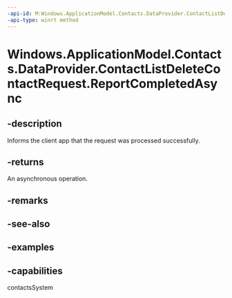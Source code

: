 ```yaml
---
-api-id: M:Windows.ApplicationModel.Contacts.DataProvider.ContactListDeleteContactRequest.ReportCompletedAsync
-api-type: winrt method
---
```


<!-- Method syntax.
public IAsyncAction ContactListDeleteContactRequest.ReportCompletedAsync()
-->

# Windows.ApplicationModel.Contacts.DataProvider.ContactListDeleteContactRequest.ReportCompletedAsync

## -description
Informs the client app that the request was processed successfully.

## -returns
An asynchronous operation.

## -remarks

## -see-also

## -examples

## -capabilities
contactsSystem
